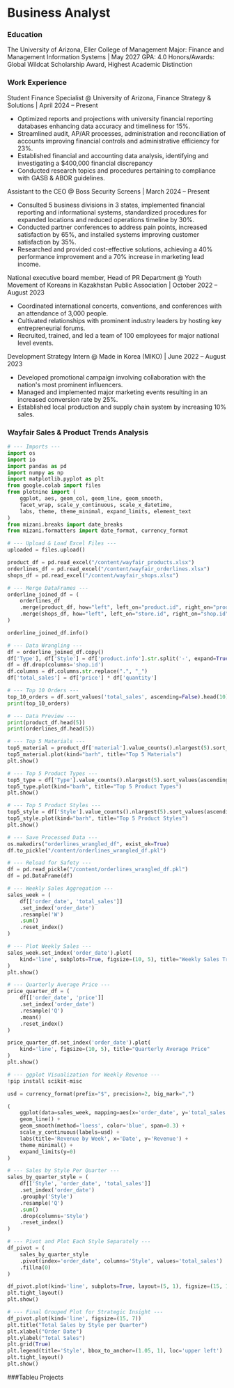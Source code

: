 # Business Analyst

### Education
The University of Arizona, Eller College of Management
Major: Finance and Management Information Systems | May 2027
GPA: 4.0
Honors/Awards: Global Wildcat Scholarship Award, Highest Academic Distinction

### Work Experience
Student Finance Specialist @ University of Arizona, Finance Strategy & Solutions | April 2024 – Present
- Optimized reports and projections with university financial reporting databases enhancing data accuracy and timeliness for 15%.
- Streamlined audit, AP/AR processes, administration and reconciliation of accounts improving financial
controls and administrative efficiency for 23%.
- Established financial and accounting data analysis, identifying and investigating a $400,000 financial discrepancy
- Conducted research topics and procedures pertaining to compliance with GASB & ABOR guidelines.

Assistant to the CEO @ Boss Security Screens  | March 2024 – Present
- Consulted 5 business divisions in 3 states, implemented financial reporting and informational systems,
standardized procedures for expanded locations and reduced operations timeline by 30%.
- Conducted partner conferences to address pain points, increased satisfaction by 65%, and installed systems improving customer satisfaction by 35%.
- Researched and provided cost-effective solutions, achieving a 40% performance improvement and a 70% increase in marketing lead income.

National executive board member, Head of PR Department @ Youth Movement of Koreans in Kazakhstan Public Association | October 2022 – August 2023
- Coordinated international concerts, conventions, and conferences with an attendance of 3,000 people.
- Cultivated relationships with prominent industry leaders by hosting key entrepreneurial forums.
- Recruited, trained, and led a team of 100 employees for major national level events.

Development Strategy Intern @ Made in Korea (MIKO) | June 2022 – August 2023
- Developed promotional campaign involving collaboration with the nation's most prominent influencers.
- Managed and implemented major marketing events resulting in an increased conversion rate by 25%.
- Established local production and supply chain system by increasing 10% sales.


### Wayfair Sales & Product Trends Analysis

```py
# --- Imports ---
import os
import io
import pandas as pd
import numpy as np
import matplotlib.pyplot as plt
from google.colab import files
from plotnine import (
    ggplot, aes, geom_col, geom_line, geom_smooth,
    facet_wrap, scale_y_continuous, scale_x_datetime,
    labs, theme, theme_minimal, expand_limits, element_text
)
from mizani.breaks import date_breaks
from mizani.formatters import date_format, currency_format

# --- Upload & Load Excel Files ---
uploaded = files.upload()

product_df = pd.read_excel("/content/wayfair_products.xlsx")
orderlines_df = pd.read_excel("/content/wayfair_orderlines.xlsx")
shops_df = pd.read_excel("/content/wayfair_shops.xlsx")

# --- Merge DataFrames ---
orderline_joined_df = (
    orderlines_df
    .merge(product_df, how="left", left_on="product.id", right_on="product.id")
    .merge(shops_df, how="left", left_on="store.id", right_on="shop.id")
)

orderline_joined_df.info()

# --- Data Wrangling ---
df = orderline_joined_df.copy()
df['Type'], df['Style'] = df['product.info'].str.split('-', expand=True)[[0, 1]]
df = df.drop(columns='shop.id')
df.columns = df.columns.str.replace(".", "_")
df['total_sales'] = df['price'] * df['quantity']

# --- Top 10 Orders ---
top_10_orders = df.sort_values('total_sales', ascending=False).head(10)
print(top_10_orders)

# --- Data Preview ---
print(product_df.head(5))
print(orderlines_df.head(5))

# --- Top 5 Materials ---
top5_material = product_df['material'].value_counts().nlargest(5).sort_values(ascending=True)
top5_material.plot(kind="barh", title="Top 5 Materials")
plt.show()

# --- Top 5 Product Types ---
top5_type = df['Type'].value_counts().nlargest(5).sort_values(ascending=True)
top5_type.plot(kind="barh", title="Top 5 Product Types")
plt.show()

# --- Top 5 Product Styles ---
top5_style = df['Style'].value_counts().nlargest(5).sort_values(ascending=True)
top5_style.plot(kind="barh", title="Top 5 Product Styles")
plt.show()

# --- Save Processed Data ---
os.makedirs("orderlines_wrangled_df", exist_ok=True)
df.to_pickle("/content/orderlines_wrangled_df.pkl")

# --- Reload for Safety ---
df = pd.read_pickle("/content/orderlines_wrangled_df.pkl")
df = pd.DataFrame(df)

# --- Weekly Sales Aggregation ---
sales_week = (
    df[['order_date', 'total_sales']]
    .set_index('order_date')
    .resample('W')
    .sum()
    .reset_index()
)

# --- Plot Weekly Sales ---
sales_week.set_index('order_date').plot(
    kind='line', subplots=True, figsize=(10, 5), title="Weekly Sales Trend"
)
plt.show()

# --- Quarterly Average Price ---
price_quarter_df = (
    df[['order_date', 'price']]
    .set_index('order_date')
    .resample('Q')
    .mean()
    .reset_index()
)

price_quarter_df.set_index('order_date').plot(
    kind='line', figsize=(10, 5), title="Quarterly Average Price"
)
plt.show()

# --- ggplot Visualization for Weekly Revenue ---
!pip install scikit-misc

usd = currency_format(prefix="$", precision=2, big_mark=",")

(
    ggplot(data=sales_week, mapping=aes(x='order_date', y='total_sales')) +
    geom_line() +
    geom_smooth(method='loess', color='blue', span=0.3) +
    scale_y_continuous(labels=usd) +
    labs(title='Revenue by Week', x='Date', y='Revenue') +
    theme_minimal() +
    expand_limits(y=0)
)

# --- Sales by Style Per Quarter ---
sales_by_quarter_style = (
    df[['Style', 'order_date', 'total_sales']]
    .set_index('order_date')
    .groupby('Style')
    .resample('Q')
    .sum()
    .drop(columns='Style')
    .reset_index()
)

# --- Pivot and Plot Each Style Separately ---
df_pivot = (
    sales_by_quarter_style
    .pivot(index='order_date', columns='Style', values='total_sales')
    .fillna(0)
)

df_pivot.plot(kind='line', subplots=True, layout=(5, 1), figsize=(15, 15), legend=False)
plt.tight_layout()
plt.show()

# --- Final Grouped Plot for Strategic Insight ---
df_pivot.plot(kind='line', figsize=(15, 7))
plt.title("Total Sales by Style per Quarter")
plt.xlabel("Order Date")
plt.ylabel("Total Sales")
plt.grid(True)
plt.legend(title='Style', bbox_to_anchor=(1.05, 1), loc='upper left')
plt.tight_layout()
plt.show()

```

###Tableu Projects

